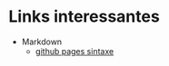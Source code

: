 # Links interessantes

- Markdown
  - [github pages sintaxe](https://guides.github.com/features/mastering-markdown/)
